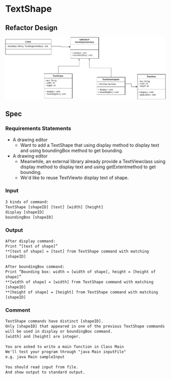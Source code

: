 # TextShape

## Refactor Design
![Refactor Design](./doc/RefactorDesign.png)

## Spec
### Requirements Statements
* A drawing editor 
    * Want to add a TextShape that using display method to display text and using boundingBox method to get bounding. 
* A drawing editor 
    * Meanwhile, an external library already provide a TextViewclass using display method to display text and using getExtentmethod to get bounding. 
    * We'd like to reuse TextViewto display text of shape.

### Input
```
3 kinds of command:
TextShape [shapeID] [text] [width] [height]
display [shapeID]
boundingBox [shapeID]
```

### Output
```
After display command:
Print “[text of shape]”
**[text of shape] = [text] from TextShape command with matching [shapeID]

After boundingBox command:
Print “Bounding box: width = [width of shape], height = [height of shape]”
**[width of shape] = [width] from TextShape command with matching [shapeID]
**[height of shape] = [height] from TextShape command with matching [shapeID]
```

### Comment
```
TextShape commands have distinct [shapeID].
Only [shapeID] that appeared in one of the previous TextShape commands will be used in display or boundingBox command.
[width] and [height] are integer.

You are asked to write a main function in Class Main
We'll test your program through "java Main inputFile"
e.g. java Main sampleInput

You should read input from file.
And show output to standard output.
```
